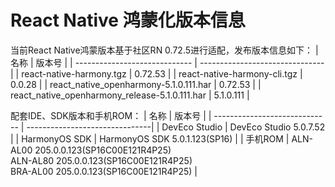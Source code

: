 # React Native 鸿蒙化版本信息
当前React Native鸿蒙版本基于社区RN 0.72.5进行适配，发布版本信息如下：
| 名称                          | 版本号                            |
| ----------------------------- | -------------------------------|
| react-native-harmony.tgz        | 0.72.53 |
| react-native-harmony-cli.tgz    | 0.0.28 |
| react_native_openharmony-5.1.0.111.har                          | 0.72.53 |
| react_native_openharmony_release-5.1.0.111.har                  | 5.1.0.111 |

配套IDE、SDK版本和手机ROM：
| 名称                          | 版本号                            |
| ----------------------------- | -------------------------------|
| DevEco Studio     | DevEco Studio 5.0.7.52 |
| HarmonyOS SDK     | HarmonyOS SDK 5.0.1.123(SP16) |
| 手机ROM           | ALN-AL00 205.0.0.123(SP16C00E121R4P25) <br> ALN-AL80 205.0.0.123(SP16C00E121R4P25) <br> BRA-AL00 205.0.0.123(SP16C00E121R4P25) |

